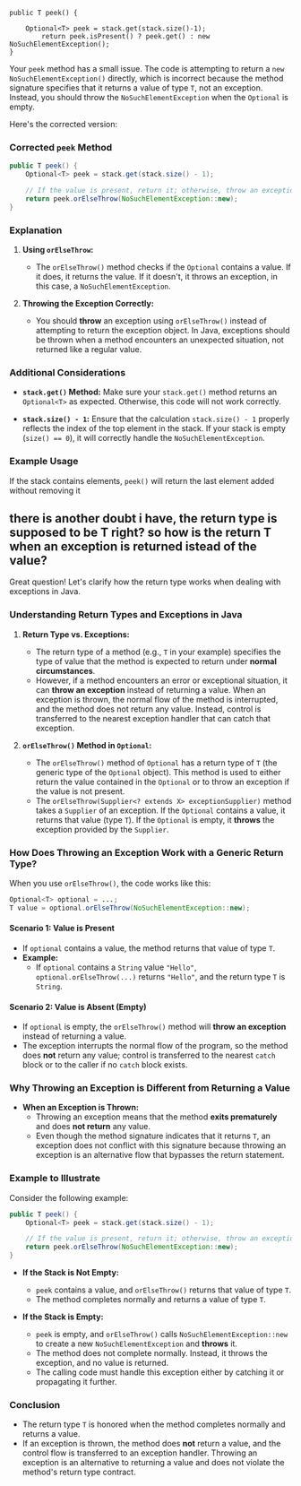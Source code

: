 ```
public T peek() {

    Optional<T> peek = stack.get(stack.size()-1);
        return peek.isPresent() ? peek.get() : new NoSuchElementException();
}

```


Your `peek` method has a small issue. The code is attempting to return a `new NoSuchElementException()` directly, which is incorrect because the method signature specifies that it returns a value of type `T`, not an exception. Instead, you should throw the `NoSuchElementException` when the `Optional` is empty.

Here's the corrected version:

### Corrected `peek` Method

```java
public T peek() {
    Optional<T> peek = stack.get(stack.size() - 1);

    // If the value is present, return it; otherwise, throw an exception
    return peek.orElseThrow(NoSuchElementException::new);
}
```

### Explanation

1. **Using `orElseThrow`:**
   - The `orElseThrow()` method checks if the `Optional` contains a value. If it does, it returns the value. If it doesn't, it throws an exception, in this case, a `NoSuchElementException`.

2. **Throwing the Exception Correctly:**
   - You should **throw** an exception using `orElseThrow()` instead of attempting to return the exception object. In Java, exceptions should be thrown when a method encounters an unexpected situation, not returned like a regular value.

### Additional Considerations

- **`stack.get()` Method:**
  Make sure your `stack.get()` method returns an `Optional<T>` as expected. Otherwise, this code will not work correctly.

- **`stack.size() - 1`:**
  Ensure that the calculation `stack.size() - 1` properly reflects the index of the top element in the stack. If your stack is empty (`size() == 0`), it will correctly handle the `NoSuchElementException`.

### Example Usage

If the stack contains elements, `peek()` will return the last element added without removing it

## there is another doubt i have, the return type is supposed to be T right? so how is the return T when an exception is returned istead of the value?

Great question! Let's clarify how the return type works when dealing with exceptions in Java.

### Understanding Return Types and Exceptions in Java

1. **Return Type vs. Exceptions:**
    - The return type of a method (e.g., `T` in your example) specifies the type of value that the method is expected to return under **normal circumstances**.
    - However, if a method encounters an error or exceptional situation, it can **throw an exception** instead of returning a value. When an exception is thrown, the normal flow of the method is interrupted, and the method does not return any value. Instead, control is transferred to the nearest exception handler that can catch that exception.

2. **`orElseThrow()` Method in `Optional`:**
    - The `orElseThrow()` method of `Optional` has a return type of `T` (the generic type of the `Optional` object). This method is used to either return the value contained in the `Optional` or to throw an exception if the value is not present.
    - The `orElseThrow(Supplier<? extends X> exceptionSupplier)` method takes a `Supplier` of an exception. If the `Optional` contains a value, it returns that value (type `T`). If the `Optional` is empty, it **throws** the exception provided by the `Supplier`.

### How Does Throwing an Exception Work with a Generic Return Type?

When you use `orElseThrow()`, the code works like this:

```java
Optional<T> optional = ...;
T value = optional.orElseThrow(NoSuchElementException::new);
```

#### Scenario 1: Value is Present

- If `optional` contains a value, the method returns that value of type `T`.
- **Example:**
    - If `optional` contains a `String` value `"Hello"`, `optional.orElseThrow(...)` returns `"Hello"`, and the return type `T` is `String`.

#### Scenario 2: Value is Absent (Empty)

- If `optional` is empty, the `orElseThrow()` method will **throw an exception** instead of returning a value.
- The exception interrupts the normal flow of the program, so the method does **not** return any value; control is transferred to the nearest `catch` block or to the caller if no `catch` block exists.

### Why Throwing an Exception is Different from Returning a Value

- **When an Exception is Thrown:**
    - Throwing an exception means that the method **exits prematurely** and does **not return** any value.
    - Even though the method signature indicates that it returns `T`, an exception does not conflict with this signature because throwing an exception is an alternative flow that bypasses the return statement.

### Example to Illustrate

Consider the following example:

```java
public T peek() {
    Optional<T> peek = stack.get(stack.size() - 1);

    // If the value is present, return it; otherwise, throw an exception
    return peek.orElseThrow(NoSuchElementException::new);
}
```

- **If the Stack is Not Empty:**
    - `peek` contains a value, and `orElseThrow()` returns that value of type `T`.
    - The method completes normally and returns a value of type `T`.

- **If the Stack is Empty:**
    - `peek` is empty, and `orElseThrow()` calls `NoSuchElementException::new` to create a new `NoSuchElementException` and **throws** it.
    - The method does not complete normally. Instead, it throws the exception, and no value is returned.
    - The calling code must handle this exception either by catching it or propagating it further.

### Conclusion

- The return type `T` is honored when the method completes normally and returns a value.
- If an exception is thrown, the method does **not** return a value, and the control flow is transferred to an exception handler. Throwing an exception is an alternative to returning a value and does not violate the method's return type contract.